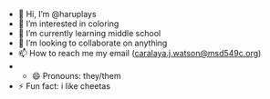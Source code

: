 - 👋 Hi, I’m @haruplays
- 👀 I’m interested in coloring
- 🌱 I’m currently learning middle school
- 💞️ I’m looking to collaborate on anything
- 📫 How to reach me my email (caralaya.j.watson@msd549c.org)
- - 😄 Pronouns: they/them
- ⚡ Fun fact: i like cheetas

<!---
haruplays/haruplays is a ✨ special ✨ repository because its `README.md` (this file) appears on your GitHub profile.
You can click the Preview link to take a look at your changes.
--->
